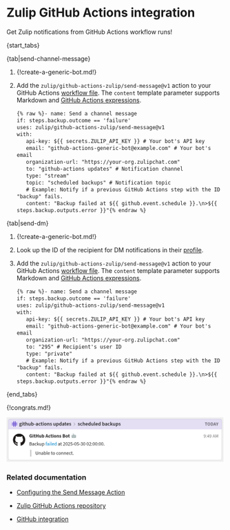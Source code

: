 # Zulip GitHub Actions integration

Get Zulip notifications from GitHub Actions workflow runs!

{start_tabs}

{tab|send-channel-message}

1.  {!create-a-generic-bot.md!}

1.  Add the `zulip/github-actions-zulip/send-message@v1` action to your GitHub
    Actions [workflow file][workflows]. The `content` template parameter supports Markdown
    and [GitHub Actions expressions][expressions].

      ```
      {% raw %}- name: Send a channel message
      if: steps.backup.outcome == 'failure'
      uses: zulip/github-actions-zulip/send-message@v1
      with:
         api-key: ${{ secrets.ZULIP_API_KEY }} # Your bot's API key
         email: "github-actions-generic-bot@example.com" # Your bot's email
         organization-url: "https://your-org.zulipchat.com"
         to: "github-actions updates" # Notification channel
         type: "stream"
         topic: "scheduled backups" # Notification topic
         # Example: Notify if a previous GitHub Actions step with the ID "backup" fails.
         content: "Backup failed at ${{ github.event.schedule }}.\n>${{ steps.backup.outputs.error }}"{% endraw %}
      ```

{tab|send-dm}

1.  {!create-a-generic-bot.md!}

1.  Look up the ID of the recipient for DM notifications in their
    [profile](https://zulip.com/help/view-someones-profile).

1. Add the `zulip/github-actions-zulip/send-message@v1` action to your GitHub
    Actions [workflow file][workflows]. The `content` template parameter
    supports Markdown and [GitHub Actions expressions][expressions].

      ```
      {% raw %}- name: Send a channel message
      if: steps.backup.outcome == 'failure'
      uses: zulip/github-actions-zulip/send-message@v1
      with:
         api-key: ${{ secrets.ZULIP_API_KEY }} # Your bot's API key
         email: "github-actions-generic-bot@example.com" # Your bot's email
         organization-url: "https://your-org.zulipchat.com"
         to: "295" # Recipient's user ID
         type: "private"
         # Example: Notify if a previous GitHub Actions step with the ID "backup" fails.
         content: "Backup failed at ${{ github.event.schedule }}.\n>${{ steps.backup.outputs.error }}"{% endraw %}
      ```

{end_tabs}

{!congrats.md!}

![](/static/images/integrations/github-actions/001.png)

### Related documentation

* [Configuring the Send Message Action][README]

* [Zulip GitHub Actions repository][repo]

* [GitHub integration](/integrations/doc/github)

[README]: https://github.com/zulip/github-actions-zulip/blob/main/send-message/README.md
[repo]: https://github.com/zulip/github-actions-zulip
[expressions]: https://docs.github.com/en/actions/reference/evaluate-expressions-in-workflows-and-actions
[workflows]: https://docs.github.com/en/actions/reference/workflows-and-actions/workflow-syntax
